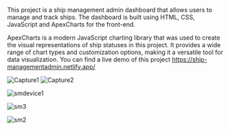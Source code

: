 This project is a ship management admin dashboard that allows users to manage and track ships. The dashboard is built using HTML, CSS, JavaScript and ApexCharts for the front-end.

ApexCharts is a modern JavaScript charting library that was used to create the visual representations of ship statuses in this project. It provides a wide range of chart types and customization options, making it a versatile tool for data visualization. 
You can find a live demo of this project https://ship-managementadmin.netlify.app/

![Capture1](https://user-images.githubusercontent.com/80273287/226101795-dc099603-978a-4206-835d-cea5e3aab125.PNG)
![Capture2](https://user-images.githubusercontent.com/80273287/226101804-adc97e5b-a90d-4079-b3d3-5ef15737e3ae.PNG)

![smdevice1](https://user-images.githubusercontent.com/80273287/226101813-6d02e5f9-4bcf-49fe-a06a-46fbd544e894.PNG)  

![sm3](https://user-images.githubusercontent.com/80273287/226102047-ad8ed812-2b8c-49c6-a66c-a416d867c4e9.PNG)

![sm2](https://user-images.githubusercontent.com/80273287/226101816-f22420bc-8d24-45ae-8f2f-42190acb0dd9.PNG)



